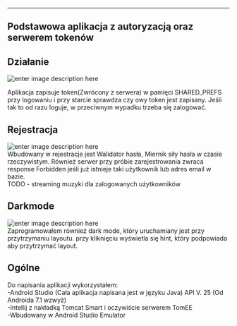 ---

<h2 id="podstawowa-aplikacja-z-autoryzacją-oraz-serwerem-tokenów">Podstawowa aplikacja z autoryzacją oraz serwerem tokenów</h2>
<h2 id="działanie">Działanie</h2>
<p><img src="https://i.imgur.com/VHOh5wG.gif" alt="enter image description here"></p>
<p>Aplikacja zapisuje token(Zwrócony z serwera) w pamięci SHARED_PREFS przy logowaniu i przy starcie sprawdza czy owy token jest zapisany. Jeśli tak to od razu loguje, w przeciwnym wypadku trzeba się zalogować.</p>
<h2 id="rejestracja">Rejestracja</h2>
<p><img src="https://i.imgur.com/ALA0Tcq.gif" alt="enter image description here"><br>
Wbudowany w rejestracje jest Walidator hasła, Miernik siły hasła w czasie rzeczywistym. Również serwer przy próbie zarejestrowania zwraca response Forbidden jeśli już istnieje taki użytkownik lub adres email w bazie.<br>
TODO - streaming muzyki dla zalogowanych użytkowników</p>
<h2 id="darkmode">Darkmode</h2>
<p><img src="https://i.imgur.com/fjIVL03.gif" alt="enter image description here"><br>
Zaprogramowałem również dark mode, który uruchamiany jest przy przytrzymaniu layoutu. przy kliknięciu wyświetla się hint, który podpowiada aby przytrzymać layout.</p>
<h2 id="ogólne">Ogólne</h2>
<p>Do napisania aplikacji wykorzystałem:<br>
-Android Studio (Cała aplikacja napisana jest w języku Java) API V. 25 (Od Androida 7.1 wzwyż)<br>
-Intellij z nakładką Tomcat Smart i oczywiście serwerem TomEE<br>
-Wbudowany w Android Studio Emulator</p>

